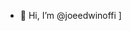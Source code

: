 - 👋 Hi, I’m @joeedwinoffi
]

<!---
joeedwinoffi/joeedwinoffi is a ✨ special ✨ repository because its `README.md` (this file) appears on your GitHub profile.
You can click the Preview link to take a look at your changes.
--->
